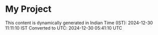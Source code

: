 # My Project

This content is dynamically generated in Indian Time (IST): 2024-12-30 11:11:10 IST
Converted to UTC: 2024-12-30 05:41:10 UTC
